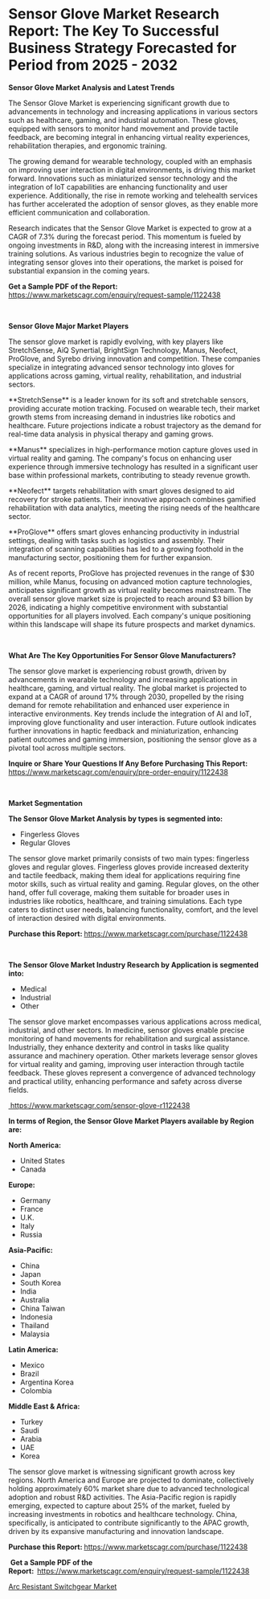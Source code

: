 <p><h1>Sensor Glove Market Research Report: The Key To Successful Business Strategy Forecasted for Period from 2025 - 2032</h1></p><p><strong>Sensor Glove Market Analysis and Latest Trends</strong></p>
<p><p>The Sensor Glove Market is experiencing significant growth due to advancements in technology and increasing applications in various sectors such as healthcare, gaming, and industrial automation. These gloves, equipped with sensors to monitor hand movement and provide tactile feedback, are becoming integral in enhancing virtual reality experiences, rehabilitation therapies, and ergonomic training. </p><p>The growing demand for wearable technology, coupled with an emphasis on improving user interaction in digital environments, is driving this market forward. Innovations such as miniaturized sensor technology and the integration of IoT capabilities are enhancing functionality and user experience. Additionally, the rise in remote working and telehealth services has further accelerated the adoption of sensor gloves, as they enable more efficient communication and collaboration.</p><p>Research indicates that the Sensor Glove Market is expected to grow at a CAGR of 7.3% during the forecast period. This momentum is fueled by ongoing investments in R&D, along with the increasing interest in immersive training solutions. As various industries begin to recognize the value of integrating sensor gloves into their operations, the market is poised for substantial expansion in the coming years.</p></p>
<p><strong>Get a Sample PDF of the Report:&nbsp;</strong> <a href="https://www.marketscagr.com/enquiry/request-sample/1122438?utm_campaign=2299&utm_medium=2&utm_source=Github&utm_content=ia&utm_term=22022025&utm_id=sensor-glove">https://www.marketscagr.com/enquiry/request-sample/1122438</a></p>
<p>&nbsp;</p>
<p><strong>Sensor Glove Major Market Players</strong></p>
<p><p>The sensor glove market is rapidly evolving, with key players like StretchSense, AiQ Synertial, BrightSign Technology, Manus, Neofect, ProGlove, and Syrebo driving innovation and competition. These companies specialize in integrating advanced sensor technology into gloves for applications across gaming, virtual reality, rehabilitation, and industrial sectors.</p><p>**StretchSense** is a leader known for its soft and stretchable sensors, providing accurate motion tracking. Focused on wearable tech, their market growth stems from increasing demand in industries like robotics and healthcare. Future projections indicate a robust trajectory as the demand for real-time data analysis in physical therapy and gaming grows.</p><p>**Manus** specializes in high-performance motion capture gloves used in virtual reality and gaming. The company's focus on enhancing user experience through immersive technology has resulted in a significant user base within professional markets, contributing to steady revenue growth.</p><p>**Neofect** targets rehabilitation with smart gloves designed to aid recovery for stroke patients. Their innovative approach combines gamified rehabilitation with data analytics, meeting the rising needs of the healthcare sector.</p><p>**ProGlove** offers smart gloves enhancing productivity in industrial settings, dealing with tasks such as logistics and assembly. Their integration of scanning capabilities has led to a growing foothold in the manufacturing sector, positioning them for further expansion.</p><p>As of recent reports, ProGlove has projected revenues in the range of $30 million, while Manus, focusing on advanced motion capture technologies, anticipates significant growth as virtual reality becomes mainstream. The overall sensor glove market size is projected to reach around $3 billion by 2026, indicating a highly competitive environment with substantial opportunities for all players involved. Each company's unique positioning within this landscape will shape its future prospects and market dynamics.</p></p>
<p>&nbsp;</p>
<p><strong>What Are The Key Opportunities For Sensor Glove Manufacturers?</strong></p>
<p><p>The sensor glove market is experiencing robust growth, driven by advancements in wearable technology and increasing applications in healthcare, gaming, and virtual reality. The global market is projected to expand at a CAGR of around 17% through 2030, propelled by the rising demand for remote rehabilitation and enhanced user experience in interactive environments. Key trends include the integration of AI and IoT, improving glove functionality and user interaction. Future outlook indicates further innovations in haptic feedback and miniaturization, enhancing patient outcomes and gaming immersion, positioning the sensor glove as a pivotal tool across multiple sectors.</p></p>
<p><strong>Inquire or Share Your Questions If Any Before Purchasing This Report:</strong> <a href="https://www.marketscagr.com/enquiry/pre-order-enquiry/1122438?utm_campaign=2299&utm_medium=2&utm_source=Github&utm_content=ia&utm_term=22022025&utm_id=sensor-glove">https://www.marketscagr.com/enquiry/pre-order-enquiry/1122438</a></p>
<p>&nbsp;</p>
<p><strong>Market Segmentation</strong></p>
<p><strong>The Sensor Glove Market Analysis by types is segmented into:</strong></p>
<p><ul><li>Fingerless Gloves</li><li>Regular Gloves</li></ul></p>
<p><p>The sensor glove market primarily consists of two main types: fingerless gloves and regular gloves. Fingerless gloves provide increased dexterity and tactile feedback, making them ideal for applications requiring fine motor skills, such as virtual reality and gaming. Regular gloves, on the other hand, offer full coverage, making them suitable for broader uses in industries like robotics, healthcare, and training simulations. Each type caters to distinct user needs, balancing functionality, comfort, and the level of interaction desired with digital environments.</p></p>
<p><strong>Purchase this Report:&nbsp;</strong><a href="https://www.marketscagr.com/purchase/1122438?utm_campaign=2299&utm_medium=2&utm_source=Github&utm_content=ia&utm_term=22022025&utm_id=sensor-glove">https://www.marketscagr.com/purchase/1122438</a></p>
<p>&nbsp;</p>
<p><strong>The Sensor Glove Market Industry Research by Application is segmented into:</strong></p>
<p><ul><li>Medical</li><li>Industrial</li><li>Other</li></ul></p>
<p><p>The sensor glove market encompasses various applications across medical, industrial, and other sectors. In medicine, sensor gloves enable precise monitoring of hand movements for rehabilitation and surgical assistance. Industrially, they enhance dexterity and control in tasks like quality assurance and machinery operation. Other markets leverage sensor gloves for virtual reality and gaming, improving user interaction through tactile feedback. These gloves represent a convergence of advanced technology and practical utility, enhancing performance and safety across diverse fields.</p></p>
<p><a href="https://www.marketscagr.com/sensor-glove-r1122438?utm_campaign=2299&utm_medium=2&utm_source=Github&utm_content=ia&utm_term=22022025&utm_id=sensor-glove">&nbsp;https://www.marketscagr.com/sensor-glove-r1122438</a></p>
<p><strong>In terms of Region, the Sensor Glove Market Players available by Region are:</strong></p>
<p>
    <p> <strong> North America: </strong>
        <ul>
            <li>United States</li>
            <li>Canada</li>
        </ul>
        </p> 
    <p> <strong> Europe: </strong>
        <ul>
            <li>Germany</li>
            <li>France</li>
            <li>U.K.</li>
            <li>Italy</li>
            <li>Russia</li>
        </ul>
        </p> 
    <p> <strong> Asia-Pacific: </strong>
        <ul>
            <li>China</li>
            <li>Japan</li>
            <li>South Korea</li>
            <li>India</li>
            <li>Australia</li>
            <li>China Taiwan</li>
            <li>Indonesia</li>
            <li>Thailand</li>
            <li>Malaysia</li>
        </ul>
        </p> 
    <p> <strong> Latin America: </strong>
        <ul>
            <li>Mexico</li>
            <li>Brazil</li>
            <li>Argentina Korea</li>
            <li>Colombia</li>
        </ul>
        </p> 
    <p> <strong> Middle East & Africa: </strong>
        <ul>
            <li>Turkey</li>
            <li>Saudi</li>
            <li>Arabia</li>
            <li>UAE</li>
            <li>Korea</li>
        </ul>
    </p>
    </p>
<p><p>The sensor glove market is witnessing significant growth across key regions. North America and Europe are projected to dominate, collectively holding approximately 60% market share due to advanced technological adoption and robust R&D activities. The Asia-Pacific region is rapidly emerging, expected to capture about 25% of the market, fueled by increasing investments in robotics and healthcare technology. China, specifically, is anticipated to contribute significantly to the APAC growth, driven by its expansive manufacturing and innovation landscape.</p></p>
<p><strong>Purchase this Report: </strong><a href="https://www.marketscagr.com/purchase/1122438?utm_campaign=2299&utm_medium=2&utm_source=Github&utm_content=ia&utm_term=22022025&utm_id=sensor-glove">https://www.marketscagr.com/purchase/1122438</a></p>
<p>&nbsp;<strong>Get a Sample PDF of the Report:&nbsp;&nbsp;</strong><a href="https://www.marketscagr.com/enquiry/request-sample/1122438?utm_campaign=2299&utm_medium=2&utm_source=Github&utm_content=ia&utm_term=22022025&utm_id=sensor-glove">https://www.marketscagr.com/enquiry/request-sample/1122438</a></p>
<p><strong></strong></p>
<p><p><a href="https://github.com/risingtrista99259/Market-Research-Report-List-1/blob/main/arc-resistant-switchgear-market.md?utm_campaign=2299&utm_medium=2&utm_source=Github&utm_content=ia&utm_term=22022025&utm_id=sensor-glove">Arc Resistant Switchgear Market</a></p></p>